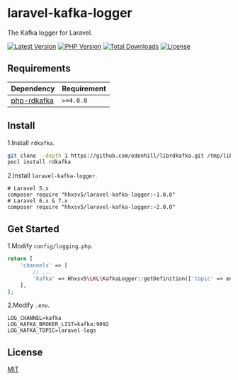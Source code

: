 # laravel-kafka-logger
The Kafka logger for Laravel.

[![Latest Version](https://img.shields.io/github/release/hhxsv5/laravel-kafka-logger.svg)](https://github.com/hhxsv5/laravel-kafka-logger/releases)
[![PHP Version](https://img.shields.io/packagist/php-v/hhxsv5/laravel-kafka-logger.svg?color=green)](https://secure.php.net)
[![Total Downloads](https://poser.pugx.org/hhxsv5/laravel-kafka-logger/downloads)](https://packagist.org/packages/hhxsv5/laravel-kafka-logger)
[![License](https://poser.pugx.org/hhxsv5/laravel-kafka-logger/license)](LICENSE)

## Requirements

| Dependency | Requirement |
| -------- | -------- |
| [php-rdkafka](https://github.com/arnaud-lb/php-rdkafka) | `>=4.0.0` |

## Install

1.Install `rdkafka`.
```bash
git clone --depth 1 https://github.com/edenhill/librdkafka.git /tmp/librdkafka && cd /tmp/librdkafka && ./configure && make -j$(nproc) && make install && rm -rf /tmp/librdkafka
pecl install rdkafka
```

2.Install `laravel-kafka-logger`.
```shell
# Laravel 5.x
composer require "hhxsv5/laravel-kafka-logger:~1.0.0"
# Laravel 6.x & 7.x
composer require "hhxsv5/laravel-kafka-logger:~2.0.0"
```

## Get Started

1.Modify `config/logging.php`.
```php
return [
    'channels' => [
        // ...
        'kafka' => Hhxsv5\LKL\KafkaLogger::getDefinition(['topic' => env('LOG_KAFKA_TOPIC', 'laravel-logs')]),
    ],
];
```

2.Modify `.env`.
```
LOG_CHANNEL=kafka
LOG_KAFKA_BROKER_LIST=kafka:9092
LOG_KAFKA_TOPIC=laravel-logs
```

## License

[MIT](LICENSE)